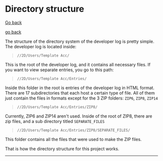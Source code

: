 # Directory structure

[Go back](https://github.com/seanpm2001/SNU_2D_DeveloperLog/wiki)

[go back](https://github.com/seanpm2001/SNU_2D_DeveloperLog/wiki)

The structure of the directory system of the developer log is pretty simple. The developer log is located inside:

> `//2D/Users/Template Acc/`

This is the root of the developer log, and it contains all necessary files. If you want to view separate entries, you go to this path:

> `//2D/Users/Template Acc/Entries/`

Inside this folder in the root is entries of the developer log in HTML format. There are 17 subdirectories that each host a certain type of file. All of them just contain the files in formats except for the 3 ZIP folders:  `ZIP6`, `ZIP8`, `ZIP14`

> `//2D/Users/Template Acc/Entries/ZIP8/`

Currently, ZIP6 and ZIP14 aren't used. Inside of the root of ZIP8, there are zip files, and a sub directory titled `SEPARATE_FILES`

> `//2D/Users/Template Acc/Entries/ZIP8/SEPARATE_FILES/`

This folder contains all the files that were used to make the ZIP files.

That is how the directory structure for this project works.

---
